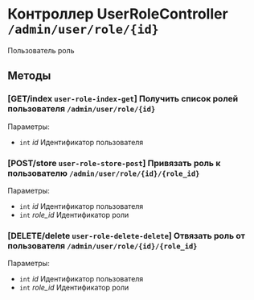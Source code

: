 # Контроллер UserRoleController `/admin/user/role/{id}`

Пользователь роль

## Методы

### [GET/index `user-role-index-get`] Получить список ролей пользователя `/admin/user/role/{id}`

Параметры: 

- `int` *id* Идентификатор пользователя

### [POST/store `user-role-store-post`] Привязать роль к пользователю `/admin/user/role/{id}/{role_id}`

Параметры: 

- `int` *id* Идентификатор пользователя
- `int` *role_id* Идентификатор роли

### [DELETE/delete `user-role-delete-delete`] Отвязать роль от пользователя `/admin/user/role/{id}/{role_id}`

Параметры: 

- `int` *id* Идентификатор пользователя
- `int` *role_id* Идентификатор роли
